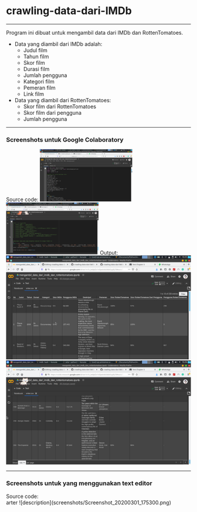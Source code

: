 # crawling-data-dari-IMDb

<hr>

Program ini dibuat untuk mengambil data dari IMDb dan RottenTomatoes.

<ul>
  <li>
    Data yang diambil dari IMDb adalah:
    <ul>
      <li>Judul film</li>
      <li>Tahun film</li>
      <li>Skor film</li>
      <li>Durasi film</li>
      <li>Jumlah pengguna</li>
      <li>Kategori film</li>
      <li>Pemeran film</li>
      <li>Link film</li>
     </ul>
  </li>

 <li>
   Data yang diambil dari RottenTomatoes:
   <ul>
    <li>Skor film dari RottenTomatoes</li>
    <li>Skor film dari pengguna</li>
    <li>Jumlah pengguna</li>

   </ul>
 </li>
</ul>

<hr>

<h3>Screenshots untuk Google Colaboratory</h3>
Source code:
<img src="https://github.com/S11720037/crawling-data-dari-IMDb/raw/master/screenshots/Screenshot_20200301_175136.png" width="50%">
<img src="https://github.com/S11720037/crawling-data-dari-IMDb/raw/master/screenshots/Screenshot_20200301_175205.png" width="50%">
Output:
<img src="https://github.com/S11720037/crawling-data-dari-IMDb/raw/master/screenshots/Screenshot_20200301_180557.png">
<img src="https://github.com/S11720037/crawling-data-dari-IMDb/raw/master/screenshots/Screenshot_20200301_180615.png">

<hr>
<h3>Screenshots untuk yang menggunakan text editor</h3>
Source code:<br>
arter
![description](screenshots/Screenshot_20200301_175300.png)
